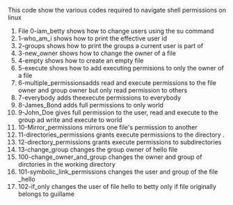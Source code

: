 This code show the various codes required to navigate shell permissions on linux
1. File 0-iam_betty shows how to change users using the su command
2. 1-who_am_i shows how to print the effective user id
3. 2-groups shows how to print the groups a current user is part of
4. 3-new_owner shows how to change the owner of a file
5. 4-empty shows how to create an empty file
6. 5-execute shows how to add executing permisions to only the owner of a file
7. 6-multiple_permissionsadds read and execute permissions to the file owner and group owner but only read permission to others
8. 7-everybody adds theexecute permissions to everybody
9. 8-James_Bond adds full permissions to only world
10. 9-John_Doe gives full permission to the user, read and execute to the group ad write and execute to world
11. 10-Mirror_permissions mirrors one file's permission to another
12. 11-directories_permissions grants execute permissions to the directory .
13. 12-directory_permissions grants execute permissions to subdirectories 
14. 13-change_group changes the group owner of hello file
15. 100-change_owner_and_group changes the owner and group of dirctories in the working directory
16. 101-symbolic_link_permissions changes the user and group of the file _hello
17. 102-if_only changes the user of file hello to betty only if file originally belongs to guillame
